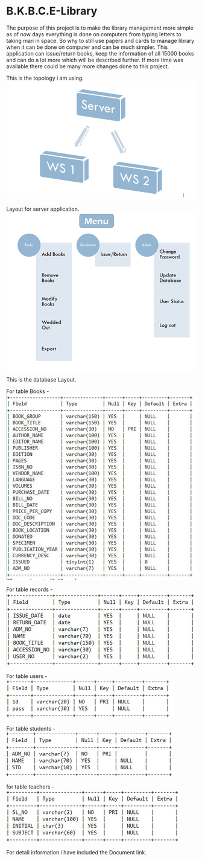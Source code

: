 # B.K.B.C.E-Library

The purpose of this project is to make the library management more simple as of now days everything is done on computers from typing letters to taking man in space. So why to still use papers and cards to manage library when it can be done on computer and can be much simpler. This application can issue/return books, keep the information of all 15000 books and can do a lot more which will be described further. If more time was available there could be many more changes done to this project.

This is the topology i am using.
![Layout](https://github.com/VijayLalwani/B.K.B.C.E-Library/blob/master/Images/topology.PNG)

Layout for server application.
![Layout](https://github.com/VijayLalwani/B.K.B.C.E-Library/blob/master/Images/App%20Layout.PNG)

This is the database Layout.

For table Books - 
![Layout](https://github.com/VijayLalwani/B.K.B.C.E-Library/blob/master/Images/Books.PNG)

For table records - 
![Layout](https://github.com/VijayLalwani/B.K.B.C.E-Library/blob/master/Images/records.PNG)

For table users - 
![Layout](https://github.com/VijayLalwani/B.K.B.C.E-Library/blob/master/Images/users.PNG)

For table students - 
![Layout](https://github.com/VijayLalwani/B.K.B.C.E-Library/blob/master/Images/students.PNG)

for table teachers - 
![Layout](https://github.com/VijayLalwani/B.K.B.C.E-Library/blob/master/Images/teachers.PNG)

For detail information i have included the Document 
link.
